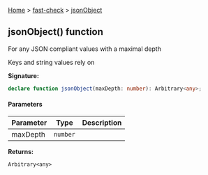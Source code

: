 [Home](/) &gt; [fast-check](../fast-check.md) &gt; [jsonObject](jsonObject_1.md)

## jsonObject() function

For any JSON compliant values with a maximal depth

Keys and string values rely on 

<b>Signature:</b>

```typescript
declare function jsonObject(maxDepth: number): Arbitrary<any>;
```

#### Parameters

|  Parameter | Type | Description |
|  --- | --- | --- |
|  maxDepth | <code>number</code> |  |

<b>Returns:</b>

`Arbitrary<any>`

